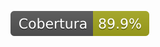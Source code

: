 ![Cobertura](https://github.com/RicardolCarvalho/Api_prova_aws/blob/main/.github/badges/jacoco.svg)
